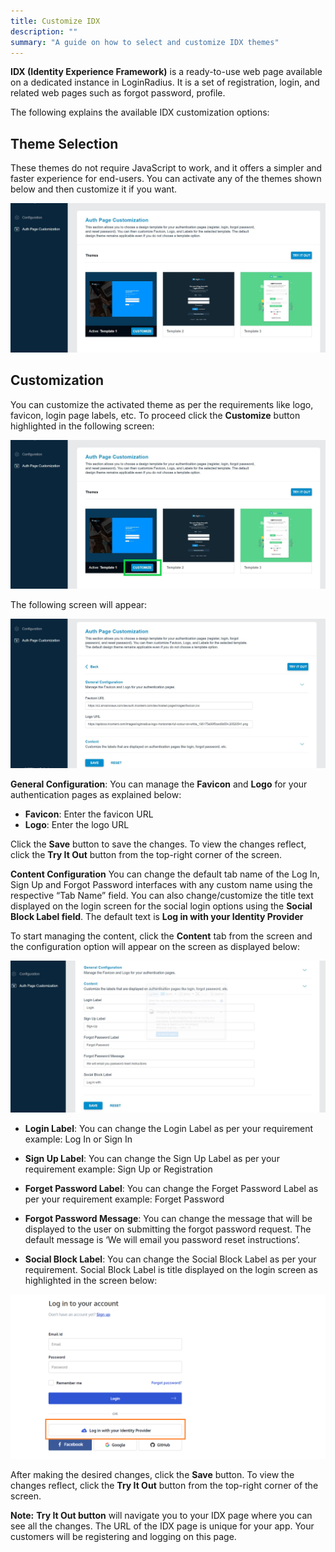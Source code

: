 ```yaml
---
title: Customize IDX
description: ""
summary: "A guide on how to select and customize IDX themes"
---
```


**IDX (Identity Experience Framework)** is a ready-to-use web page available on a dedicated instance in LoginRadius. It is a set of registration, login, and related web pages such as forgot password, profile.

The following explains the available IDX customization options:

## Theme Selection

These themes do not require JavaScript to work, and it offers a simpler and faster experience for end-users. You can activate any of the themes shown below and then customize it if you want.

<div style="text-align:center">
  <img src="../assets/auth_0.jpg" alt="auth_1">
</div>

## Customization

You can customize the activated theme as per the requirements like logo, favicon, login page labels, etc. To proceed click the **Customize** button highlighted in the following screen:

<div style="text-align:center">
  <img src="../assets/auth_1.jpg" alt="auth_1">
</div>

The following screen will appear:

<div style="text-align:center">
  <img src="../assets/auth_2.jpg" alt="auth_2">
</div>

**General Configuration**: You can manage the **Favicon** and **Logo** for your authentication pages as explained below: 
 - **Favicon**: Enter the favicon URL 
 - **Logo**: Enter the logo URL

Click the **Save** button to save the changes. To view the changes reflect, click the **Try It Out** button from the top-right corner of the screen.

**Content Configuration** You can change the default tab name of the Log In, Sign Up and Forgot Password interfaces with any custom name using the respective “Tab Name” field. You can also change/customize the title text displayed on the login screen for the social login options using the **Social Block Label field**. The default text is **Log in with your Identity Provider**

To start managing the content, click the **Content** tab from the screen and the configuration option will appear on the screen as displayed below:

<div style="text-align:center">
  <img src="../assets/auth_3.jpg" alt="auth_3">
</div>

 - **Login Label**: You can change the Login Label as per your requirement example: Log In or Sign In

- **Sign Up Label**: You can change the Sign Up Label as per your requirement example: Sign Up or Registration

- **Forget Password Label**: You can change the Forget Password Label as per your requirement example: Forget Password

- **Forgot Password Message**: You can change the message that will be displayed to the user on submitting the forgot password request. The default message is ‘We will email you password reset instructions’.

- **Social Block Label**: You can change the Social Block Label as per your requirement. Social Block Label is title displayed on the login screen as highlighted in the screen below:

<div style="text-align:center">
  <img src="../assets/auth_4.png" alt="auth_3">
</div>

After making the desired changes, click the **Save** button. To view the changes reflect, click the **Try It Out** button from the top-right corner of the screen.

**Note:**
**Try It Out button** will navigate you to your IDX page where you can see all the changes. The URL of the IDX page is unique for your app. Your customers will be registering and logging on this page.